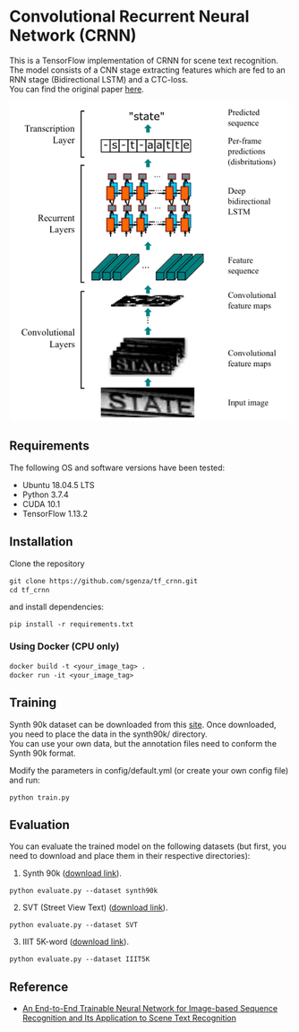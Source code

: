 # Convolutional Recurrent Neural Network (CRNN)
This is a TensorFlow implementation of CRNN for scene text recognition.\
The model consists of a CNN stage extracting features which are fed to an RNN stage (Bidirectional LSTM) and a CTC-loss.\
You can find the original paper [here](https://arxiv.org/abs/1507.05717).

![CRNN architecture](./images/arch.png)

## Requirements
The following OS and software versions have been tested:
- Ubuntu 18.04.5 LTS
- Python 3.7.4
- CUDA 10.1
- TensorFlow 1.13.2
## Installation

Clone the repository

    git clone https://github.com/sgenza/tf_crnn.git
    cd tf_crnn
and install dependencies:

    pip install -r requirements.txt
### Using Docker (CPU only)
    docker build -t <your_image_tag> .
    docker run -it <your_image_tag>
## Training

Synth 90k dataset can be downloaded from this [site](https://www.robots.ox.ac.uk/~vgg/data/text/).
Once downloaded, you need to place the data in the synth90k/ directory. \
You can use your own data, but the annotation files need to conform the Synth 90k format.

Modify the parameters in config/default.yml (or create your own config file) and run:

    python train.py

## Evaluation

You can evaluate the trained model on the following datasets (but first, you need to download and place them in their respective directories):

  1. Synth 90k ([download link](https://www.robots.ox.ac.uk/~vgg/data/text/)).

    python evaluate.py --dataset synth90k

  2. SVT (Street View Text) ([download link](http://vision.ucsd.edu/~kai/svt/)).

    python evaluate.py --dataset SVT


  3. IIIT 5K-word ([download link](https://cvit.iiit.ac.in/research/projects/cvit-projects/the-iiit-5k-word-dataset)).

    python evaluate.py --dataset IIIT5K

## Reference
- [An End-to-End Trainable Neural Network for Image-based Sequence Recognition and Its Application to Scene Text Recognition](https://arxiv.org/abs/1507.05717)
